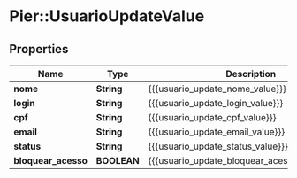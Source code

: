 # Pier::UsuarioUpdateValue

## Properties
Name | Type | Description | Notes
------------ | ------------- | ------------- | -------------
**nome** | **String** | {{{usuario_update_nome_value}}} | [optional] 
**login** | **String** | {{{usuario_update_login_value}}} | 
**cpf** | **String** | {{{usuario_update_cpf_value}}} | [optional] 
**email** | **String** | {{{usuario_update_email_value}}} | 
**status** | **String** | {{{usuario_update_status_value}}} | [optional] 
**bloquear_acesso** | **BOOLEAN** | {{{usuario_update_bloquear_acesso_descricao}}} | [optional] 


